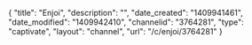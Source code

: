 {
    "title": "Enjoi",
    "description": "",
    "date_created": "1409941461",
    "date_modified": "1409942410",
    "channelid": "3764281",
    "type": "captivate",
    "layout": "channel",
    "url": "\/c\/enjoi\/3764281"
}